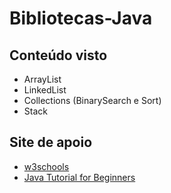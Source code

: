 # Bibliotecas-Java

## Conteúdo visto
- ArrayList
- LinkedList
- Collections (BinarySearch e Sort)
- Stack

## Site de apoio

- [w3schools](https://www.w3schools.com/java/java_date.asp)
- [Java Tutorial for Beginners](https://beginnersbook.com/java-collections-tutorials/)
